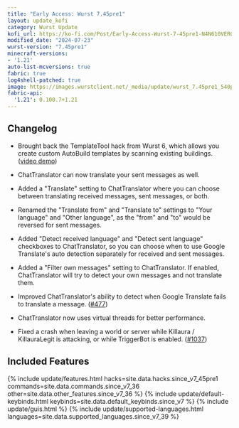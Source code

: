 ```yaml
---
title: "Early Access: Wurst 7.45pre1"
layout: update_kofi
category: Wurst Update
kofi_url: https://ko-fi.com/Post/Early-Access-Wurst-7-45pre1-N4N610VER0
modified_date: "2024-07-23"
wurst-version: "7.45pre1"
minecraft-versions:
- '1.21'
auto-list-mcversions: true
fabric: true
log4shell-patched: true
image: https://images.wurstclient.net/_media/update/wurst_7.45pre1_540p.webp
fabric-api:
  '1.21': 0.100.7+1.21
---
```

## Changelog

- Brought back the TemplateTool hack from Wurst 6, which allows you create custom AutoBuild templates by scanning existing buildings. ([video demo](https://youtu.be/xLaTu0wBTdw))

- ChatTranslator can now translate your sent messages as well.

- Added a "Translate" setting to ChatTranslator where you can choose between translating received messages, sent messages, or both.

- Renamed the "Translate from" and "Translate to" settings to "Your language" and "Other language", as the "from" and "to" would be reversed for sent messages.

- Added "Detect received language" and "Detect sent language" checkboxes to ChatTranslator, so you can choose when to use Google Translate's auto detection separately for received and sent messages.

- Added a "Filter own messages" setting to ChatTranslator. If enabled, ChatTranslator will try to detect your own messages and not translate them.

- Improved ChatTranslator's ability to detect when Google Translate fails to translate a message. ([#477](https://github.com/Wurst-Imperium/Wurst7/pull/477))

- ChatTranslator now uses virtual threads for better performance.

- Fixed a crash when leaving a world or server while Killaura / KillauraLegit is attacking, or while TriggerBot is enabled. ([#1037](https://github.com/Wurst-Imperium/Wurst7/pull/1037))

## Included Features

{% include update/features.html hacks=site.data.hacks.since_v7_45pre1 commands=site.data.commands.since_v7_36 other=site.data.other_features.since_v7_36 %}
{% include update/default-keybinds.html keybinds=site.data.default_keybinds.since_v7 %}
{% include update/guis.html %}
{% include update/supported-languages.html languages=site.data.supported_languages.since_v7_39 %}
